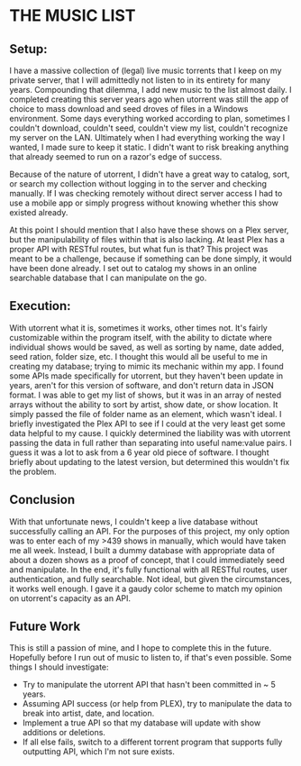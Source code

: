 # THE MUSIC LIST

## Setup:
  I have a massive collection of (legal) live music torrents that I keep on my private server, that I will admittedly not listen to in its entirety for many years. Compounding that dilemma, I add new music to the list almost daily. I completed creating this server years ago when utorrent was still the app of choice to mass download and seed droves of files in a Windows environment. Some days everything worked according to plan, sometimes I couldn't download, couldn't seed, couldn't view my list, couldn't recognize my server on the LAN. Ultimately when I had everything working the way I wanted, I made sure to keep it static. I didn't want to risk breaking anything that already seemed to run on a razor's edge of success. 

  Because of the nature of utorrent, I didn't have a great way to catalog, sort, or search my collection without logging in to the server and checking manually. If I was checking remotely without direct server access I had to use a mobile app or simply progress without knowing whether this show existed already.
  
  At this point I should mention that I also have these shows on a Plex server, but the manipulability of files within that is also lacking. At least Plex has a proper API with RESTful routes, but what fun is that? This project was meant to be a challenge, because if something can be done simply, it would have been done already. I set out to catalog my shows in an online searchable database that I can manipulate on the go.
  
## Execution:
  With utorrent what it is, sometimes it works, other times not. It's fairly customizable within the program itself, with the ability to dictate where individual shows would be saved, as well as sorting by name, date added, seed ration, folder size, etc. I thought this would all be useful to me in creating my database; trying to mimic its mechanic within my app. I found some APIs made specifically for utorrent, but they haven't been update in years, aren't for this version of software, and don't return data in JSON format. I was able to get my list of shows, but it was in an array of nested arrays without the ability to sort by artist, show date, or show location. It simply passed the file of folder name as an element, which wasn't ideal. I briefly investigated the Plex API to see if I could at the very least get some data helpful to my cause. I quickly determined the liability was with utorrent passing the data in full rather than separating into useful name:value pairs. I guess it was a lot to ask from a 6 year old piece of software. I thought briefly about updating to the latest version, but determined this wouldn't fix the problem. 
  
## Conclusion
  With that unfortunate news, I couldn't keep a live database without successfully calling an API. For the purposes of this project, my only option was to enter each of my >439 shows in manually, which would have taken me all week. Instead, I built a dummy database with appropriate data of about a dozen shows as a proof of concept, that I could immediately seed and manipulate. In the end, it's fully functional with all RESTful routes, user authentication, and fully searchable. Not ideal, but given the circumstances, it works well enough. I gave it a gaudy color scheme to match my opinion on utorrent's capacity as an API.
  
## Future Work
  This is still a passion of mine, and I hope to complete this in the future. Hopefully before I run out of music to listen to, if that's even possible. Some things I should investigate:
  * Try to manipulate the utorrent API that hasn't been committed in ~ 5 years.
  * Assuming API success (or help from PLEX), try to manipulate the data to break into artist, date, and location.
  * Implement a true API so that my database will update with show additions or deletions.
  * If all else fails, switch to a different torrent program that supports fully outputting API, which I'm not sure exists.
